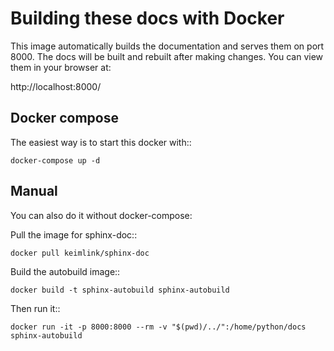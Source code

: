 Building these docs with Docker
===============================

This image automatically builds the documentation and serves them on port 8000.
The docs will be built and rebuilt after making changes. You can view them in your
browser at:

http://localhost:8000/

Docker compose
--------------
The easiest way is to start this docker with::

    docker-compose up -d

Manual
------

You can also do it without docker-compose:

Pull the image for sphinx-doc::

    docker pull keimlink/sphinx-doc

Build the autobuild image::

    docker build -t sphinx-autobuild sphinx-autobuild

Then run it::

    docker run -it -p 8000:8000 --rm -v "$(pwd)/../":/home/python/docs sphinx-autobuild
    

